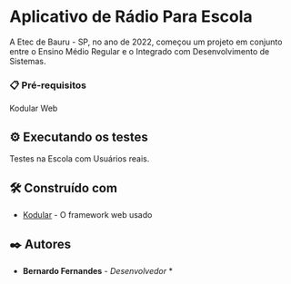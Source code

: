 # Aplicativo de Rádio Para Escola

A Etec de Bauru - SP, no ano de 2022, começou um projeto em conjunto entre o Ensino Médio Regular e o Integrado com Desenvolvimento de Sistemas.


### 📋 Pré-requisitos

Kodular Web

## ⚙️ Executando os testes

Testes na Escola com Usuários reais.


## 🛠️ Construído com


* [Kodular](http://https://www.kodular.io) - O framework web usado


## ✒️ Autores


* **Bernardo Fernandes** - *Desenvolvedor* *
